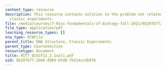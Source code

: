 ```yaml
---
content_type: resource
description: This resource contains solution to the problem set related to DNA structure,
  classic experiments.
file: /media/courses/7-01sc-fundamentals-of-biology-fall-2011/8b297b772b66d90db5d87b214ccdb97b_MIT7_01SCF11_2.1sol1.pdf
file_type: application/pdf
learning_resource_types: []
ocw_type: OCWFile
parent_title: DNA Structure, Classic Experiments
parent_type: CourseSection
resourcetype: Document
title: MIT7_01SCF11_2.1sol1.pdf
uid: 8b297b77-2b66-d90d-b5d8-7b214ccdb97b
---
```


